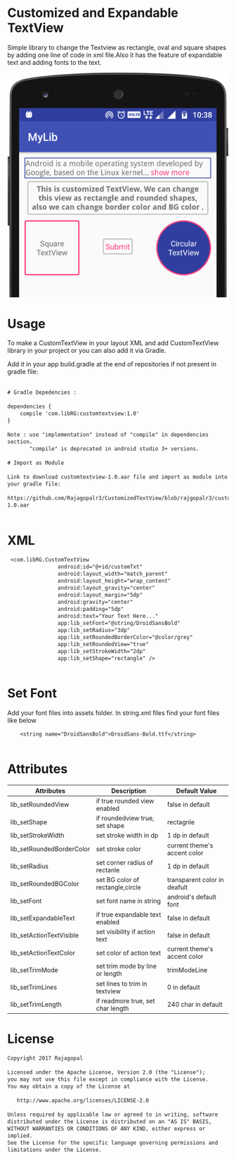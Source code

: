 
# Customized and Expandable TextView

Simple library to change the Textview as rectangle, oval and square shapes by adding one line of code in xml file.Also it has the feature of expandable text and adding fonts to the text. 

![Screenshot](screenshot.png)

# Usage
To make a CustomTextView in your layout XML and add CustomTextView library in your project or you can also add it via Gradle.


Add it in your app build.gradle at the end of repositories if not present in gradle file:

```

# Gradle Depedencies :

dependencies {
    compile 'com.libRG:customtextview:1.0'
}

Note : use "implementation" instead of "compile" in dependencies section.
       "compile" is deprecated in android studio 3+ versions. 

# Import as Module

Link to download customtextview-1.0.aar file and import as module into your gradle file:

https://github.com/Rajagopalr3/CustomizedTextView/blob/rajgopalr3/customtextview-1.0.aar


```

# XML

```
 <com.libRG.CustomTextView
                android:id="@+id/customTxt"
                android:layout_width="match_parent"
                android:layout_height="wrap_content"
                android:layout_gravity="center"
                android:layout_margin="5dp"
                android:gravity="center"
                android:padding="5dp"
                android:text="Your Text Here..."
                app:lib_setFont="@string/DroidSansBold"
                app:lib_setRadius="3dp"
                app:lib_setRoundedBorderColor="@color/grey"
                app:lib_setRoundedView="true"
                app:lib_setStrokeWidth="2dp"
                app:lib_setShape="rectangle" />
                      
```


# Set Font
  Add your font files into assets folder. In string.xml files find your font files like below

```
    <string name="DroidSansBold">DroidSans-Bold.ttf</string>
    
```


# Attributes

 |        Attributes          |            Description            |         Default Value         |
 | ------------------------   | -------------------------------   | --------------------------    |
 | lib_setRoundedView         | if true rounded view enabled      |  false in default             |
 | lib_setShape               | if roundedview true, set shape    |  rectagnle|oval               |
 | lib_setStrokeWidth         | set stroke width in dp            |  1 dp in default              |
 | lib_setRoundedBorderColor  | set stroke color                  |  current theme's accent color |
 | lib_setRadius              | set corner radius of rectanle     |  1 dp in default              |
 | lib_setRoundedBGColor      | set BG color of rectangle,circle  |  transparent color in deafult |
 | lib_setFont                | set font name in string           |  android's default font       |
 | lib_setExpandableText      | if true expandable text enabled   |  false in default             |
 | lib_setActionTextVisible   | set visibility if action text     |  false in default             |
 | lib_setActionTextColor     | set color of action text          |  current theme's accent color |
 | lib_setTrimMode            | set trim mode by line or length   |  trimModeLine|trimModeLength  |
 | lib_setTrimLines           | set lines to trim in textview     |  0 in default                 |
 | lib_setTrimLength          | if readmore true, set char length |  240 char in default          |





# License

```
Copyright 2017 Rajagopal

Licensed under the Apache License, Version 2.0 (the "License");
you may not use this file except in compliance with the License.
You may obtain a copy of the License at

   http://www.apache.org/licenses/LICENSE-2.0

Unless required by applicable law or agreed to in writing, software
distributed under the License is distributed on an "AS IS" BASIS,
WITHOUT WARRANTIES OR CONDITIONS OF ANY KIND, either express or implied.
See the License for the specific language governing permissions and
limitations under the License.

```
